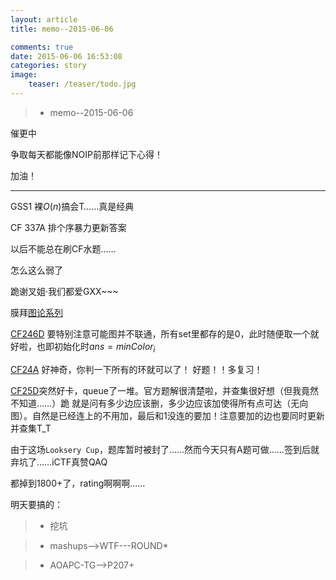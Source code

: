 ```yaml
---
layout: article
title: memo--2015-06-06

comments: true
date: 2015-06-06 16:53:08
categories: story
image:
    teaser: /teaser/todo.jpg
---
```


>* memo--2015-06-06

催更中

争取每天都能像NOIP前那样记下心得！

加油！

------
GSS1 裸$O(n)$搞会T……真是经典

CF 337A 排个序暴力更新答案

以后不能总在刷CF水题……

怎么这么弱了

跪谢叉姐·我们都爱GXX~~~

膜拜[图论系列](http://blog.csdn.net/cyendra/article/details/8701600)

[CF246D](http://blog.csdn.net/cyendra/article/details/8772999)
要特别注意可能图并不联通，所有set里都存的是0，此时随便取一个就好啦，也即初始化时$ans = min{Color_i}$

[CF24A](http://blog.csdn.net/cyendra/article/details/8772903)
好神奇，你判一下所有的环就可以了！
好题！！多复习！

[CF25D](http://codeforces.com/blog/entry/594)突然好卡，queue了一堆。官方题解很清楚啦，并查集很好想（但我竟然不知道……）跪
就是问有多少边应该删，多少边应该加使得所有点可达（无向图）。自然是已经连上的不用加，最后和1没连的要加！注意要加的边也要同时更新并查集T_T

由于这场`Looksery Cup`，题库暂时被封了……然而今天只有A题可做……签到后就弃坑了……iCTF真赞QAQ

都掉到1800+了，rating啊啊啊……

明天要搞的：

>* 挖坑

>* mashups-->WTF---ROUND*

>* AOAPC-TG-->P207+